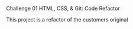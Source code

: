 Challenge 01 HTML, CSS, & Git: Code Refactor

This project is a refactor of the customers original 

